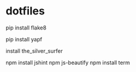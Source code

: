 # dotfiles

pip install flake8

pip install yapf

install the_silver_surfer

npm install jshint
npm js-beautify
npm install term
